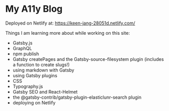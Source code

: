 # My A11y Blog

Deployed on Netlify at:
https://keen-jang-28051d.netlify.com/

Things I am learning more about while working on this site:

* Gatsby.js
* GraphQL
* npm publish
* Gatsby createPages and the Gatsby-source-filesystem plugin (includes a function to create slugs!)
* using markdown with Gatsby
* using Gatsby plugins
* CSS
* Typography.js
* Gatsby SEO and React-Helmet
* the @gatsby-contrib/gatsby-plugin-elasticlunr-search plugin
* deploying on Netlify
